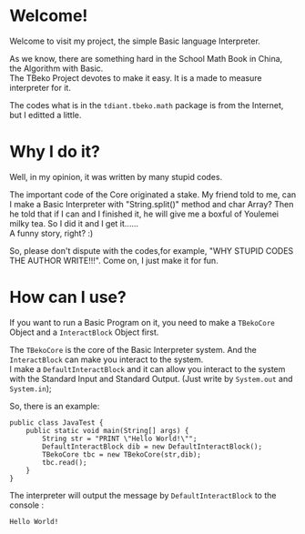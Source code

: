 # Welcome!
Welcome to visit my project, the simple Basic language Interpreter.

As we know, there are something hard in the School Math Book in China, the Algorithm with Basic.  
The TBeko Project devotes to make it easy. It is a made to measure interpreter for it.

The codes what is in the `tdiant.tbeko.math` package is from the Internet, but I editted a little.

# Why I do it?
Well, in my opinion, it was written by many stupid codes.  

The important code of the Core originated a stake. My friend told to me, can I make a Basic Interpreter with "String.split()" method and char Array? Then he told that if I can and I finished it, he will give me a boxful of Youlemei milky tea. So I did it and I get it......  
A funny story, right? :)  

So, please don't dispute with the codes,for example, "WHY STUPID CODES THE AUTHOR WRITE!!!". Come on, I just make it for fun.

# How can I use?
If you want to run a Basic Program on it, you need to make a `TBekoCore` Object and a `InteractBlock` Object first.  

The `TBekoCore` is the core of the Basic Interpreter system. And the `InteractBlock` can make you interact to the system.  
I make a `DefaultInteractBlock` and it can allow you interact to the system with the Standard Input and Standard Output. (Just write by `System.out` and `System.in`);

So, there is an example:
```
public class JavaTest {
    public static void main(String[] args) {
        String str = "PRINT \"Hello World!\"";
        DefaultInteractBlock dib = new DefaultInteractBlock();
        TBekoCore tbc = new TBekoCore(str,dib);
        tbc.read();
    }
}
```

The interpreter will output the message by `DefaultInteractBlock` to the console : 
```
Hello World!
```
